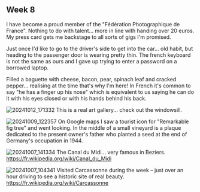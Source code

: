 ## Week 8

I have become a proud member of the "Fédération Photographique de France". Nothing to do with talent... more in line with handing over 20 euros. My press card gets me backstage to all sorts of gigs I'm promised.

Just once I'd like to go to the driver's side to get into the car... old habit, but heading to the passenger door is wearing pretty thin. The french keyboard is not the same as ours and I gave up trying to enter a password on a borrowed laptop.

Filled a baguette with cheese, bacon, pear, spinach leaf and cracked pepper... realising at the time that's why I'm here! In French it's common to say "he has a finger up his nose" which is equivalent to us saying he can do it with his eyes closed or with his hands behind his back.

![20241012_171332](https://github.com/user-attachments/assets/ddd5101b-0da7-457a-be89-42b5b988a2a8)
This is a real art gallery... check out the windowsill.

![20241009_122357](https://github.com/user-attachments/assets/6852a2c9-bbbf-4c8e-b314-940fa979533e)
On Google maps I saw a tourist icon for "Remarkable fig tree" and went looking. In the middle of a small vineyard is a plaque dedicated to the present owner's father who planted a seed at the end of Germany's occupation in 1944.

![20241007_141334](https://github.com/user-attachments/assets/62b6815e-aa04-46b0-bba9-f4680945b763)
The Canal du Midi... very famous in Beziers. https://fr.wikipedia.org/wiki/Canal_du_Midi

![20241007_104341](https://github.com/user-attachments/assets/98b1678f-5217-4c0b-8077-8adb9756d962)
Visited Carcassonne during the week – just over an hour driving to see a historic site of real beauty. https://fr.wikipedia.org/wiki/Carcassonne

